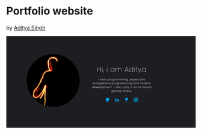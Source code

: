 # Portfolio website

by  <a href="https://github.com/c9addy" rel="c9addy">Aditya Singh</a>

 <a href="https://c9addy.github.io/website/" rel="c9addy">![](img/banner.png)</a>

